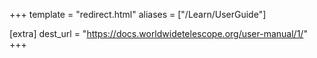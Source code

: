 +++
template = "redirect.html"
aliases = ["/Learn/UserGuide"]

[extra]
dest_url = "https://docs.worldwidetelescope.org/user-manual/1/"
+++
